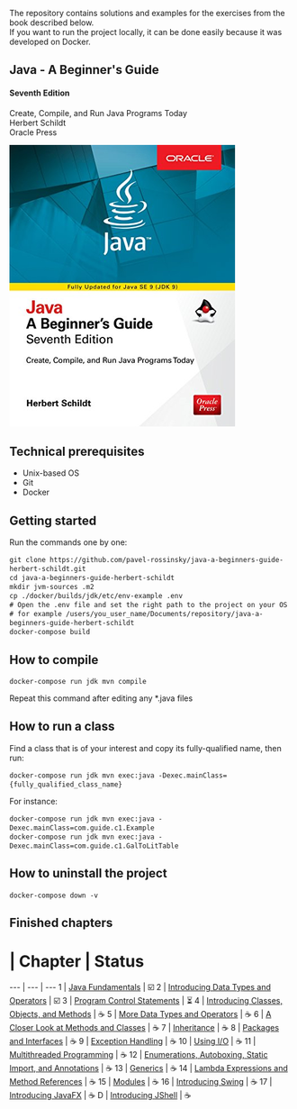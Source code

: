 The repository contains solutions and examples for the exercises from the book described below.\
If you want to run the project locally, it can be done easily because it was developed on Docker.

## Java - A Beginner's Guide
#### Seventh Edition

Create, Compile, and Run Java Programs Today\
Herbert Schildt\
Oracle Press

![Java - A Beginner's Guide Herbert Schildt](./java-beginners-guide.jpg)
## Technical prerequisites
- Unix-based OS
- Git
- Docker

## Getting started
Run the commands one by one:
```shell
git clone https://github.com/pavel-rossinsky/java-a-beginners-guide-herbert-schildt.git
cd java-a-beginners-guide-herbert-schildt
mkdir jvm-sources .m2
cp ./docker/builds/jdk/etc/env-example .env
# Open the .env file and set the right path to the project on your OS
# for example /users/you_user_name/Documents/repository/java-a-beginners-guide-herbert-schildt
docker-compose build
```
## How to compile
```
docker-compose run jdk mvn compile
```
Repeat this command after editing any *.java files
## How to run a class
Find a class that is of your interest and copy its fully-qualified name, then run:
```shell
docker-compose run jdk mvn exec:java -Dexec.mainClass={fully_qualified_class_name}
```
For instance:
```shell
docker-compose run jdk mvn exec:java -Dexec.mainClass=com.guide.c1.Example
docker-compose run jdk mvn exec:java -Dexec.mainClass=com.guide.c1.GalToLitTable
```
## How to uninstall the project
```shell script
docker-compose down -v
```

## Finished chapters

# | Chapter | Status
--- | --- | ---
1 | [Java Fundamentals](./src/main/java/com/guide/c1) | :ballot_box_with_check:
2 | [Introducing Data Types and Operators](./src/main/java/com/guide/c2) | :ballot_box_with_check:
3 | [Program Control Statements](./src/main/java/com/guide/c3) | :hourglass_flowing_sand:
4 | [Introducing Classes, Objects, and Methods](./src/main/java/com/guide/c4) | :coffee:
5 | [More Data Types and Operators](./src/main/java/com/guide/c5) | :coffee:
6 | [A Closer Look at Methods and Classes](./src/main/java/com/guide/c6) | :coffee:
7 | [Inheritance](./src/main/java/com/guide/c3) | :coffee:
8 | [Packages and Interfaces](./src/main/java/com/guide/c3) | :coffee:
9 | [Exception Handling](./src/main/java/com/guide/c3) | :coffee:
10 | [Using I/O](./src/main/java/com/guide/c3) | :coffee:
11 | [Multithreaded Programming](./src/main/java/com/guide/c3) | :coffee:
12 | [Enumerations, Autoboxing, Static Import, and Annotations](./src/main/java/com/guide/c3) | :coffee:
13 | [Generics](./src/main/java/com/guide/c3) | :coffee:
14 | [Lambda Expressions and Method References](./src/main/java/com/guide/c3) | :coffee:
15 | [Modules](./src/main/java/com/guide/c3) | :coffee:
16 | [Introducing Swing](./src/main/java/com/guide/c3) | :coffee:
17 | [Introducing JavaFX](./src/main/java/com/guide/c3) | :coffee:
D | [Introducing JShell](./src/main/java/com/guide/c3) | :coffee:

